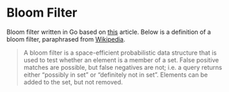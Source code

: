 # Bloom Filter
Bloom filter written in Go based on
[this](https://codeburst.io/lets-implement-a-bloom-filter-in-go-b2da8a4b849f) article.
Below is a definition of a bloom filter, paraphrased from [Wikipedia](https://en.wikipedia.org/wiki/Bloom_filter).

> A bloom filter is a space-efficient probabilistic data structure that is used to test whether an element is a
> member of a set. False positive matches are possible, but false negatives are not; i.e. a query returns either
> “possibly in set” or “definitely not in set”. Elements can be added to the set, but not removed.
